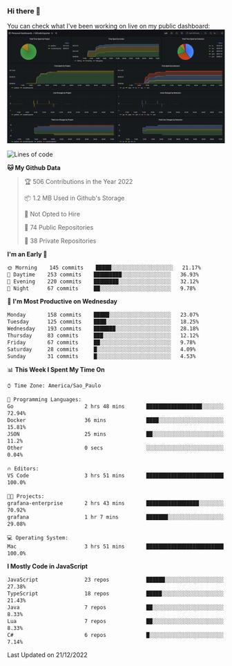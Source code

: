 ### Hi there 👋

<!--
**guicaulada/guicaulada** is a ✨ _special_ ✨ repository because its `README.md` (this file) appears on your GitHub profile.

Here are some ideas to get you started:

- 🔭 I’m currently working on ...
- 🌱 I’m currently learning ...
- 👯 I’m looking to collaborate on ...
- 🤔 I’m looking for help with ...
- 💬 Ask me about ...
- 📫 How to reach me: ...
- 😄 Pronouns: ...
- ⚡ Fun fact: ...
-->

You can check what I've been working on live on my public dashboard:
[![Grafana dashboard](./img/dashboard.png)](https://guicaulada.grafana.net/public-dashboards/e00f2ad838544b02826e8c075c05df45?orgId=1&refresh=30s)

<!--START_SECTION:waka-->
![Lines of code](https://img.shields.io/badge/From%20Hello%20World%20I%27ve%20Written-2.6%20million%20lines%20of%20code-blue)

**🐱 My Github Data** 

> 🏆 506 Contributions in the Year 2022
 > 
> 📦 1.2 MB Used in Github's Storage 
 > 
> 🚫 Not Opted to Hire
 > 
> 📜 74 Public Repositories 
 > 
> 🔑 38 Private Repositories  
 > 
**I'm an Early 🐤** 

```text
🌞 Morning    145 commits    █████░░░░░░░░░░░░░░░░░░░░   21.17% 
🌆 Daytime    253 commits    █████████░░░░░░░░░░░░░░░░   36.93% 
🌃 Evening    220 commits    ████████░░░░░░░░░░░░░░░░░   32.12% 
🌙 Night      67 commits     ██░░░░░░░░░░░░░░░░░░░░░░░   9.78%

```
📅 **I'm Most Productive on Wednesday** 

```text
Monday       158 commits    █████░░░░░░░░░░░░░░░░░░░░   23.07% 
Tuesday      125 commits    ████░░░░░░░░░░░░░░░░░░░░░   18.25% 
Wednesday    193 commits    ███████░░░░░░░░░░░░░░░░░░   28.18% 
Thursday     83 commits     ███░░░░░░░░░░░░░░░░░░░░░░   12.12% 
Friday       67 commits     ██░░░░░░░░░░░░░░░░░░░░░░░   9.78% 
Saturday     28 commits     █░░░░░░░░░░░░░░░░░░░░░░░░   4.09% 
Sunday       31 commits     █░░░░░░░░░░░░░░░░░░░░░░░░   4.53%

```


📊 **This Week I Spent My Time On** 

```text
⌚︎ Time Zone: America/Sao_Paulo

💬 Programming Languages: 
Go                       2 hrs 48 mins       ██████████████████░░░░░░░   72.94% 
Docker                   36 mins             ████░░░░░░░░░░░░░░░░░░░░░   15.81% 
JSON                     25 mins             ██░░░░░░░░░░░░░░░░░░░░░░░   11.2% 
Other                    0 secs              ░░░░░░░░░░░░░░░░░░░░░░░░░   0.04%

🔥 Editors: 
VS Code                  3 hrs 51 mins       █████████████████████████   100.0%

🐱‍💻 Projects: 
grafana-enterprise       2 hrs 43 mins       █████████████████░░░░░░░░   70.92% 
grafana                  1 hr 7 mins         ███████░░░░░░░░░░░░░░░░░░   29.08%

💻 Operating System: 
Mac                      3 hrs 51 mins       █████████████████████████   100.0%

```

**I Mostly Code in JavaScript** 

```text
JavaScript               23 repos            ██████░░░░░░░░░░░░░░░░░░░   27.38% 
TypeScript               18 repos            █████░░░░░░░░░░░░░░░░░░░░   21.43% 
Java                     7 repos             ██░░░░░░░░░░░░░░░░░░░░░░░   8.33% 
Lua                      7 repos             ██░░░░░░░░░░░░░░░░░░░░░░░   8.33% 
C#                       6 repos             █░░░░░░░░░░░░░░░░░░░░░░░░   7.14%

```



 Last Updated on 21/12/2022
<!--END_SECTION:waka-->
